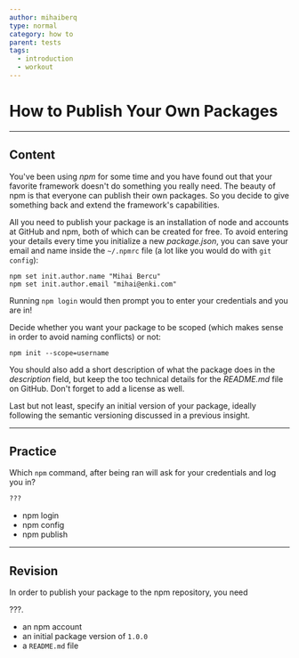```yaml
---
author: mihaiberq
type: normal
category: how to
parent: tests
tags:
  - introduction
  - workout
---
```


# How to Publish Your Own Packages


---

## Content

You've been using *npm* for some time and you have found out that your favorite framework doesn't do something you really need. The beauty of npm is that everyone can publish their own packages. So you decide to give something back and extend the framework's capabilities.

All you need to publish your package is an installation of node and accounts at GitHub and npm, both of which can be created for free. To avoid entering your details every time you initialize a new *package.json*, you can save your email and name inside the `~/.npmrc` file (a lot like you would do with `git config`):

```plain-text
npm set init.author.name "Mihai Bercu"
npm set init.author.email "mihai@enki.com"
```

Running `npm login` would then prompt you to enter your credentials and you are in!

Decide whether you want your package to be scoped (which makes sense in order to avoid naming conflicts) or not:

```plain-text
npm init --scope=username
```

You should also add a short description of what the package does in the *description* field, but keep the too technical details for the *README.md* file on GitHub. Don't forget to add a license as well.

Last but not least, specify an initial version of your package, ideally following the semantic versioning discussed in a previous insight.


---

## Practice

Which `npm` command, after being ran will ask for your credentials and log you in?

```bash
???
```

- npm login
- npm config
- npm publish


---

## Revision

In order to publish your package to the npm repository, you need

???.

- an npm account
- an initial package version of `1.0.0`
- a `README.md` file
 
